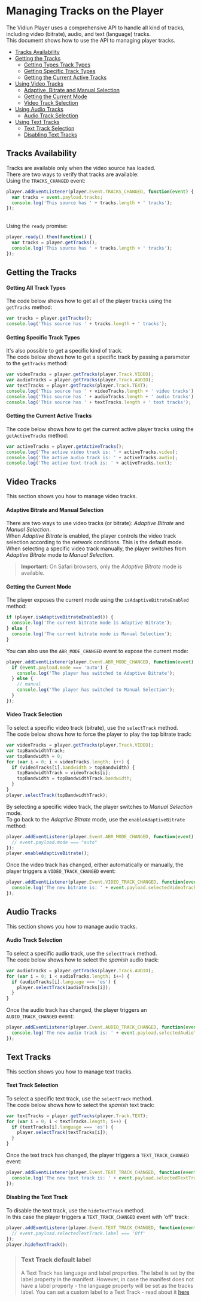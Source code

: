 # Managing Tracks on the Player

The Vidiun Player uses a comprehensive API to handle all kind of tracks, including video (bitrate), audio, and text (language) tracks.
<br>This document shows how to use the API to managing player tracks.

- [Tracks Availability](#tracks-availability)
- [Getting the Tracks](#getting-the-tracks)
  - [Getting Types Track Types](#getting-all-track-types)
  - [Getting Specific Track Types](#getting-specific-track-types)
  - [Getting the Current Active Tracks](#getting-the-current-active-tracks)
- [Using Video Tracks](#video-tracks)
  - [Adaptive, Bitrate and Manual Selection](#adaptive-bitrate-and-manual-selection)
  - [Getting the Current Mode](#getting-the-current-mode)
  - [Video Track Selection](#video-track-selection)
- [Using Audio Tracks](#audio-tracks)
  - [Audio Track Selection](#audio-track-selection)
- [Using Text Tracks](#text-tracks)
  - [Text Track Selection](#text-track-selection)
  - [Disabling Text Tracks](#disable-text-track)

## Tracks Availability

Tracks are available only when the video source has loaded.
<br>There are two ways to verify that tracks are available:
<br>Using the `TRACKS_CHANGED` event:

```javascript
player.addEventListener(player.Event.TRACKS_CHANGED, function(event) {
  var tracks = event.payload.tracks;
  console.log('This source has ' + tracks.length + ' tracks');
});
```

<br>Using the `ready` promise:

```javascript
player.ready().then(function() {
  var tracks = player.getTracks();
  console.log('This source has ' + tracks.length + ' tracks');
});
```

## Getting the Tracks

#### Getting All Track Types

The code below shows how to get all of the player tracks using the `getTracks` method:

```javascript
var tracks = player.getTracks();
console.log('This source has ' + tracks.length + ' tracks');
```

#### Getting Specific Track Types

It's also possible to get a specific kind of track.
<br>The code below shows how to get a specific track by passing a parameter to the `getTracks` method:

```javascript
var videoTracks = player.getTracks(player.Track.VIDEO);
var audioTracks = player.getTracks(player.Track.AUDIO);
var textTracks = player.getTracks(player.Track.TEXT);
console.log('This source has ' + videoTracks.length + ' video tracks');
console.log('This source has ' + audioTracks.length + ' audio tracks');
console.log('This source has ' + textTracks.length + ' text tracks');
```

#### Getting the Current Active Tracks

The code below shows how to get the current active player tracks using the `getActiveTracks` method:

```javascript
var activeTracks = player.getActiveTracks();
console.log('The active video track is: ' + activeTracks.video);
console.log('The active audio track is: ' + activeTracks.audio);
console.log('The active text track is: ' + activeTracks.text);
```

## Video Tracks

This section shows you how to manage video tracks.

#### Adaptive Bitrate and Manual Selection

There are two ways to use video tracks (or bitrate): _Adaptive Bitrate_ and _Manual Selection_.
<br>When _Adaptive Bitrate_ is enabled, the player controls the video track selection according to the network conditions. This is the default mode.
<br>When selecting a specific video track manually, the player switches from _Adaptive Bitrate_ mode to _Manual Selection_.

> **Important:** On Safari browsers, only the _Adaptive Bitrate_ mode is available.

#### Getting the Current Mode

The player exposes the current mode using the `isAdaptiveBitrateEnabled` method:

```javascript
if (player.isAdaptiveBitrateEnabled()) {
  console.log('The current bitrate mode is Adaptive Bitrate');
} else {
  console.log('The current bitrate mode is Manual Selection');
}
```

You can also use the `ABR_MODE_CHANGED` event to expose the current mode:

```javascript
player.addEventListener(player.Event.ABR_MODE_CHANGED, function(event) {
  if (event.payload.mode === 'auto') {
    console.log('The player has switched to Adaptive Bitrate');
  } else {
    // manual
    console.log('The player has switched to Manual Selection');
  }
});
```

#### Video Track Selection

To select a specific video track (bitrate), use the `selectTrack` method.
<br>The code below shows how to force the player to play the top bitrate track:

```javascript
var videoTracks = player.getTracks(player.Track.VIDEO);
var topBandwidthTrack;
var topBandwidth = 0;
for (var i = 0; i < videoTracks.length; i++) {
  if (videoTracks[i].bandwidth > topBandwidth) {
    topBandwidthTrack = videoTracks[i];
    topBandwidth = topBandwidthTrack.bandwidth;
  }
}
player.selectTrack(topBandwidthTrack);
```

By selecting a specific video track, the player switches to _Manual Selection_ mode.
<br>To go back to the _Adaptive Bitrate_ mode, use the `enableAdaptiveBitrate` method:

```javascript
player.addEventListener(player.Event.ABR_MODE_CHANGED, function(event) {
  // event.payload.mode === "auto"
});
player.enableAdaptiveBitrate();
```

Once the video track has changed, either automatically or manually, the player triggers a `VIDEO_TRACK_CHANGED` event:

```javascript
player.addEventListener(player.Event.VIDEO_TRACK_CHANGED, function(event) {
  console.log('The new bitrate is: ' + event.payload.selectedVideoTrack.bandwidth);
});
```

## Audio Tracks

This section shows you how to manage audio tracks.

#### Audio Track Selection

To select a specific audio track, use the `selectTrack` method.
<br>The code below shows how to select the _spanish_ audio track:

```javascript
var audioTracks = player.getTracks(player.Track.AUDIO);
for (var i = 0; i < audioTracks.length; i++) {
  if (audioTracks[i].language === 'es') {
    player.selectTrack(audioTracks[i]);
  }
}
```

Once the audio track has changed, the player triggers an `AUDIO_TRACK_CHANGED` event:

```javascript
player.addEventListener(player.Event.AUDIO_TRACK_CHANGED, function(event) {
  console.log('The new audio track is: ' + event.payload.selectedAudioTrack.label);
});
```

## Text Tracks

This section shows you how to manage text tracks.

#### Text Track Selection

To select a specific text track, use the `selectTrack` method.
<br>The code below shows how to select the _spanish_ text track:

```javascript
var textTracks = player.getTracks(player.Track.TEXT);
for (var i = 0; i < textTracks.length; i++) {
  if (textTracks[i].language === 'es') {
    player.selectTrack(textTracks[i]);
  }
}
```

Once the text track has changed, the player triggers a `TEXT_TRACK_CHANGED` event:

```javascript
player.addEventListener(player.Event.TEXT_TRACK_CHANGED, function(event) {
  console.log('The new text track is: ' + event.payload.selectedTextTrack.label);
});
```

#### Disabling the Text Track

To disable the text track, use the `hideTextTrack` method.
<br>In this case the player triggers a `TEXT_TRACK_CHANGED` event with 'off' track:

```javascript
player.addEventListener(player.Event.TEXT_TRACK_CHANGED, function(event) {
  // event.payload.selectedTextTrack.label === 'Off'
});
player.hideTextTrack();
```

> ### Text Track default label
>
> A Text Track has language and label properties. The label is set by the label property in the manifest.
> However, in case the manifest does not have a label property - the language property will be set as the tracks label.
> You can set a custom label to a Text Track - read about it [here](https://github.com/vidiun/pakhshkit-js/blob/master/docs/configuration.md#configcustomlabels)
